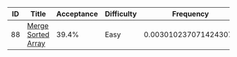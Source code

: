 |ID|Title|Acceptance|Difficulty|Frequency|
|----|-----|----|---|---|
|88|[Merge Sorted Array]( https://leetcode.com/problems/merge-sorted-array)|39.4%|Easy|0.0030102370714243072|

